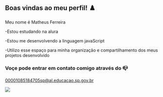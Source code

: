 ## Boas vindas ao meu perfil! ♟️

Meu nome é Matheus Ferreira

-Estou estudando na alura

-Estou me desenvolvendo a linguagem javaScript

-Utilizo esse espaço para  minha organização e compartilhamento dos meus projetos desenvolvido

 ### Voçe pode entrar em contato comigo através do 📪
 00001085184705sp@al.educacao.sp.gov.br

 ![](https://media1.tenor.com/m/1ozg43crJ5EAAAAC/emoji-3d.gif)
